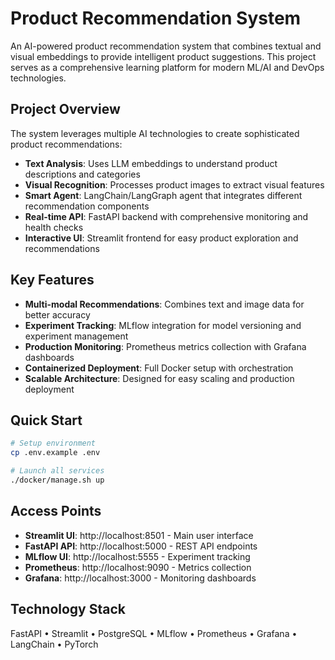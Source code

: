 # Product Recommendation System

An AI-powered product recommendation system that combines textual and visual embeddings to provide intelligent product suggestions. This project serves as a comprehensive learning platform for modern ML/AI and DevOps technologies.

## Project Overview

The system leverages multiple AI technologies to create sophisticated product recommendations:

- **Text Analysis**: Uses LLM embeddings to understand product descriptions and categories
- **Visual Recognition**: Processes product images to extract visual features
- **Smart Agent**: LangChain/LangGraph agent that integrates different recommendation components
- **Real-time API**: FastAPI backend with comprehensive monitoring and health checks
- **Interactive UI**: Streamlit frontend for easy product exploration and recommendations

## Key Features

- **Multi-modal Recommendations**: Combines text and image data for better accuracy
- **Experiment Tracking**: MLflow integration for model versioning and experiment management
- **Production Monitoring**: Prometheus metrics collection with Grafana dashboards
- **Containerized Deployment**: Full Docker setup with orchestration
- **Scalable Architecture**: Designed for easy scaling and production deployment

## Quick Start

```bash
# Setup environment
cp .env.example .env

# Launch all services
./docker/manage.sh up
```

## Access Points
- **Streamlit UI**: http://localhost:8501 - Main user interface
- **FastAPI API**: http://localhost:5000 - REST API endpoints
- **MLflow UI**: http://localhost:5555 - Experiment tracking
- **Prometheus**: http://localhost:9090 - Metrics collection
- **Grafana**: http://localhost:3000 - Monitoring dashboards

## Technology Stack
FastAPI • Streamlit • PostgreSQL • MLflow • Prometheus • Grafana • LangChain • PyTorch